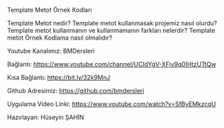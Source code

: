 Template Metot Örnek Kodları

Template Metot nedir? 
Template metot kullanmasak projemiz nasıl olurdu?
Template metot kullanmanın ve kullanmamanın farkları nelerdir?
Template metot Örnek Kodlama nasıl olmalıdır?

Youtube Kanalımız: BMDersleri

Bağlantı: https://www.youtube.com/channel/UCIdYgV-XFjv9q0IHtzUTtQw

Kısa Bağlantı: https://bit.ly/32k9MnJ

Github Adresimiz: https://github.com/bmdersleri

Uygulama Video Linki: https://www.youtube.com/watch?v=SfByEMkzcqU

Hazırlayan: Hüseyin ŞAHİN
